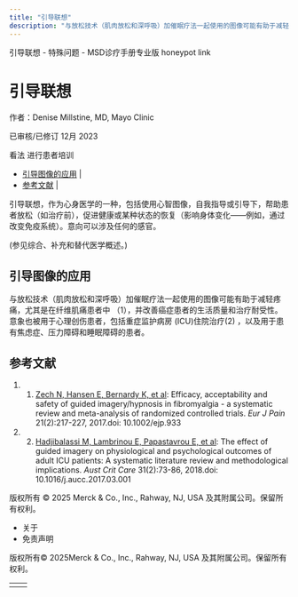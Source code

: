 ```yaml
---
title: "引导联想"
description: "与放松技术（肌肉放松和深呼吸）加催眠疗法一起使用的图像可能有助于减轻疼痛，尤其是在纤维肌痛患者中 （1），并改善癌症患者的生活质量和治疗耐受性。意象也被用于心理创伤患者，包括重症监护病房 (ICU)住院治疗(2) ，以及用于患有焦虑症、压力障碍和睡眠障碍的患者。"
---
```


﻿引导联想 \- 特殊问题 \- MSD诊疗手册专业版 honeypot link

# 引导联想

作者：Denise Millstine, MD, Mayo Clinic

已审核/已修订 12月 2023

看法 进行患者培训

- [引导图像的应用](#引导图像的应用_v21360339_zh) \|
- [参考文献](#参考文献_v59175463_zh) \|

引导联想，作为心身医学的一种，包括使用心智图像，自我指导或引导下，帮助患者放松（如治疗前），促进健康或某种状态的恢复（影响身体变化——例如，通过改变免疫系统）。意向可以涉及任何的感官。

(参见综合、补充和替代医学概述。)

## 引导图像的应用

与放松技术（肌肉放松和深呼吸）加催眠疗法一起使用的图像可能有助于减轻疼痛，尤其是在纤维肌痛患者中 （1），并改善癌症患者的生活质量和治疗耐受性。意象也被用于心理创伤患者，包括重症监护病房 (ICU)住院治疗(2) ，以及用于患有焦虑症、压力障碍和睡眠障碍的患者。

## 参考文献

1. 1. [Zech N, Hansen E, Bernardy K, et al](https://pubmed.ncbi.nlm.nih.gov/27896907/): Efficacy, acceptability and safety of guided imagery/hypnosis in fibromyalgia - a systematic review and meta-analysis of randomized controlled trials. _Eur J Pain_ 21(2):217-227, 2017.doi: 10.1002/ejp.933

2. 2. [Hadjibalassi M, Lambrinou E, Papastavrou E, et al](https://pubmed.ncbi.nlm.nih.gov/28365068/): The effect of guided imagery on physiological and psychological outcomes of adult ICU patients: A systematic literature review and methodological implications. _Aust Crit Care_ 31(2):73-86, 2018.doi: 10.1016/j.aucc.2017.03.001




版权所有 © 2025
Merck & Co., Inc., Rahway, NJ, USA 及其附属公司。保留所有权利。

- 关于
- 免责声明

版权所有© 2025Merck & Co., Inc., Rahway, NJ, USA 及其附属公司。保留所有权利。

|     |     |
| --- | --- |
|  |  |